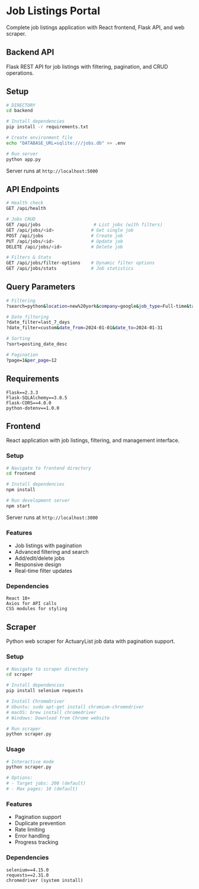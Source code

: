 # Job Listings Portal

Complete job listings application with React frontend, Flask API, and web scraper.

## Backend API

Flask REST API for job listings with filtering, pagination, and CRUD operations.

## Setup

```bash
# DIRECTORY
cd backend

# Install dependencies
pip install -r requirements.txt

# Create environment file
echo "DATABASE_URL=sqlite:///jobs.db" >> .env

# Run server
python app.py
```

Server runs at `http://localhost:5000`

## API Endpoints

```bash
# Health check
GET /api/health

# Jobs CRUD
GET /api/jobs                    # List jobs (with filters)
GET /api/jobs/<id>              # Get single job
POST /api/jobs                  # Create job
PUT /api/jobs/<id>              # Update job
DELETE /api/jobs/<id>           # Delete job

# Filters & Stats
GET /api/jobs/filter-options    # Dynamic filter options
GET /api/jobs/stats             # Job statistics
```

## Query Parameters

```bash
# Filtering
?search=python&location=new%20york&company=google&job_type=Full-time&tags=python,sql

# Date filtering
?date_filter=last_7_days
?date_filter=custom&date_from=2024-01-01&date_to=2024-01-31

# Sorting
?sort=posting_date_desc

# Pagination
?page=1&per_page=12
```

## Requirements

```
Flask==2.3.3
Flask-SQLAlchemy==3.0.5
Flask-CORS==4.0.0
python-dotenv==1.0.0
```

## Frontend

React application with job listings, filtering, and management interface.

### Setup

```bash
# Navigate to frontend directory
cd frontend

# Install dependencies
npm install

# Run development server
npm start
```

Server runs at `http://localhost:3000`

### Features
- Job listings with pagination
- Advanced filtering and search
- Add/edit/delete jobs
- Responsive design
- Real-time filter updates

### Dependencies
```
React 18+
Axios for API calls
CSS modules for styling
```

## Scraper

Python web scraper for ActuaryList job data with pagination support.

### Setup

```bash
# Navigate to scraper directory
cd scraper

# Install dependencies
pip install selenium requests

# Install ChromeDriver
# Ubuntu: sudo apt-get install chromium-chromedriver
# macOS: brew install chromedriver
# Windows: Download from Chrome website

# Run scraper
python scraper.py
```

### Usage

```bash
# Interactive mode
python scraper.py

# Options:
# - Target jobs: 200 (default)
# - Max pages: 10 (default)
```

### Features
- Pagination support
- Duplicate prevention
- Rate limiting
- Error handling
- Progress tracking

### Dependencies
```
selenium==4.15.0
requests==2.31.0
chromedriver (system install)
```